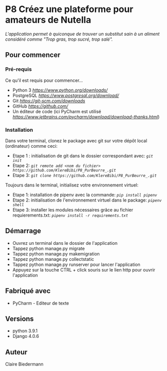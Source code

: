 # P8 Créez une plateforme pour amateurs de Nutella

*L'application permet à quiconque de trouver un substitut sain à un aliment considéré comme "Trop gras, trop sucré, trop salé".*

## Pour commencer

### Pré-requis

Ce qu'il est requis pour commencer...

* Python 3 *https://www.python.org/downloads/*
* PostgreSQL *https://www.postgresql.org/download/*
* Git *https://git-scm.com/downloads*
* GitHub *https://github.com/*
* Un éditeur de code (ici PyCharm est utilisé *https://www.jetbrains.com/pycharm/download/download-thanks.html*)

### Installation


Dans votre terminal, clonez le package avec git sur votre dépôt local (ordinateur) comme ceci:
 - Etape 1 : initialisation de git dans le dossier correspondant avec: *`git init`*
 - Etape 2: *`git remote add <nom du fichier> https://github.com/KlereBibi/P8_PurBeurre_.git`* 
 - Etape 3: *`git clone https://github.com/KlereBibi/P8_PurBeurre_.git`*
 
Toujours dans le terminal, initialisez votre environnement virtuel:
 - Etape 1: installation de pipenv avec la commande: *`pip install pipenv`*
 - Etape 2: initialisation de l'environnement virtuel dans le package: *`pipenv shell`* 
 - Etape 3: installer les modules nécessaires grâce au fichier requierements.txt: *`pipenv install -r requirements.txt`*

## Démarrage
* Ouvrez un terminal dans le dossier de l'application 
* Tappez python manage.py migrate
* Tappez python manage.py makemigration
* Tappez python manage.py collectstatic
* Tappez python manage.py runserver pour lancer l'application
* Appuyez sur la touche CTRL + click souris sur le lien http pour ouvrir l'application

## Fabriqué avec
* PyCharm - Editeur de texte

## Versions
* python 3.9.1
* Django 4.0.6

## Auteur

Claire Biedermann
